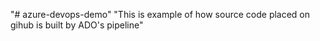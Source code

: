"# azure-devops-demo" 
"This is example of how source code placed on gihub is built by ADO's pipeline"
